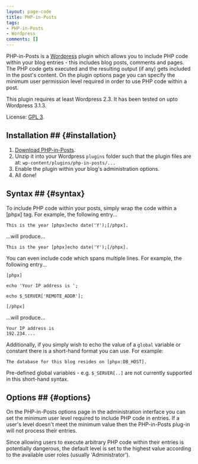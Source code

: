 ```yaml
---
layout: page-code
title: PHP-in-Posts
tags:
- PHP-in-Posts
- Wordpress
comments: []
---
```

PHP-in-Posts is a [Wordpress](http://www.wordpress.org/ "Goto Wordpress homepage") plugin which allows you to include PHP code within your blog entries - this includes blog posts, comments and pages. The PHP code gets executed and the resulting output (if any) gets included in the post's content. On the plugin options page you can specify the minimum user permission level required in order to use PHP code within a post.

This plugin requires at least Wordpress 2.3. It has been tested on upto Wordpress 3.1.3.

License: [GPL 3](http://www.gnu.org/licenses/gpl.txt "GNU General Public License").

## Installation ## {#installation}

1. [Download PHP-in-Posts]([phpx:SITE_URI]/downloads/wordpress-php-in-posts-plugin-0.3.zip).  
2. Unzip it into your Wordpress `plugins` folder such that the plugin files are at: `wp-content/plugins/php-in-posts/...`  
3. Enable the plugin within your blog's administration options.  
4. All done!

## Syntax ## {#syntax}

To include PHP code within your posts, simply wrap the code within a [phpx] tag. For example, the following entry...

```
This is the year [phpx]echo date('Y');[/phpx].
```

...will produce...

```
This is the year [phpx]echo date('Y');[/phpx].
```

You can even include code which spans multiple lines. For example, the following entry...

```
[phpx]  

echo 'Your IP address is ';  

echo $_SERVER['REMOTE_ADDR'];  

[/phpx]  
```

...will produce...

```
Your IP address is
192.234....  
```

Additionally, if you simply wish to echo the value of a `global` variable or constant there is a short-hand format you can use. For example:

```
The database for this blog resides on [phpx:DB_HOST].
```

Pre-defined global variables - e.g. `$_SERVER[..]` are not currently supported in this short-hand syntax.

## Options ##   {#options}

On the PHP-in-Posts options page in the administration interface you can set the minimum user level required to include PHP code in entries. If a user's level doesn't meet the minimum value then the PHP-in-Posts plug-in will not process their entries.

Since allowing users to execute arbitrary PHP code within their entries is potentially dangerous, the default level is set to the highest value according to the available user roles (usually 'Administrator').
